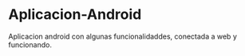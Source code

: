 # Aplicacion-Android
Aplicacion android con algunas funcionalidaddes, conectada a web y funcionando.
